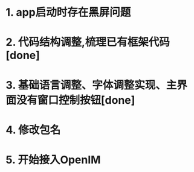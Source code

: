 # 1. app启动时存在黑屏问题
# 2. 代码结构调整,梳理已有框架代码[done]
# 3. 基础语言调整、字体调整实现、主界面没有窗口控制按钮[done]
# 4. 修改包名
# 5. 开始接入OpenIM
